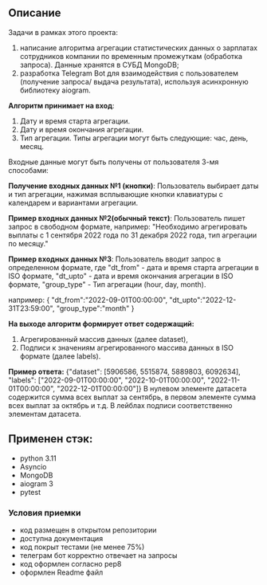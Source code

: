 ## Описание

Задачи в рамках этого проекта: 
1. написание алгоритма агрегации статистических данных о зарплатах сотрудников компании по временным промежуткам 
(обработка запроса). Данные хранятся в СУБД MongoDB;
2. разработка Telegram Bot для взаимодействия с пользователем (получение запроса/ выдача результата), 
используя асинхронную библиотеку aiogram.

**Алгоритм принимает на вход**:

1. Дату и время старта агрегации. 
2. Дату и время окончания агрегации.
3. Тип агрегации. Типы агрегации могут быть следующие: час, день, месяц.

Входные данные могут быть получены от пользователя 3-мя способами:

**Получение входных данных №1 (кнопки)**:
Пользователь выбирает даты и тип агрегации, нажимая всплывающие кнопки клавиатуры 
с календарем и вариантами агрегации. 

**Пример входных данных №2(обычный текст)**:
Пользователь пишет запрос в свободном формате, например:
"Необходимо агрегировать выплаты с 1 сентября 2022 года по 31 декабря 2022 года, 
тип агрегации по месяцу."

**Пример входных данных №3**:
Пользователь вводит запрос в определенном формате, где 
"dt_from" - дата и время старта агрегации в ISO формате,
"dt_upto" - дата и время окончания агрегации в ISO формате,
"group_type" - Тип агрегации (hour, day, month).

например:
{
"dt_from":"2022-09-01T00:00:00",
"dt_upto":"2022-12-31T23:59:00",
"group_type":"month"
}

**На выходе алгоритм формирует ответ содержащий:**

1. Агрегированный массив данных (далее dataset),
2. Подписи к значениям агрегированного массива данных в ISO формате (далее labels).

**Пример ответа:**
{"dataset": [5906586, 5515874, 5889803, 6092634], "labels": ["2022-09-01T00:00:00", "2022-10-01T00:00:00", 
"2022-11-01T00:00:00", "2022-12-01T00:00:00"]}
В нулевом элементе датасета содержится сумма всех выплат за сентябрь, в первом элементе 
сумма всех выплат за октябрь и т.д. В лейблах подписи соответственно элементам датасета.

## Применен стэк:

- python 3.11
- Asyncio
- MongoDB 
- aiogram 3
- pytest

### Условия приемки

- код размещен в открытом репозитории
- доступна документация
- код покрыт тестами (не менее 75%)
- телеграм бот корректно отвечает на запросы
- код оформлен согласно pep8
- оформлен Readme файл